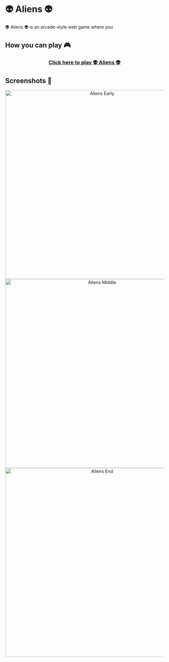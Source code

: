 <h1>👽 Aliens 👽</h1>

<p>
👽 Aliens 👽 is an arcade-style web game where you
</p>

<h2>How you can play 🎮 </h2>

<div align="center">
  <h3>
    <a href="https://danielnakhooda.com/games/Aliens/Aliens.html">
      Click here to play 👽 Aliens 👽
    </a>
  </h3>
</div>

<h2>Screenshots 📸</h2>

<p align="center">
  <img src="https://github.com/user-attachments/assets/7447afee-2652-4476-b2df-a37f11eb796c" alt="Aliens Early" width="600" />
  <img src="https://github.com/user-attachments/assets/dda9a125-8603-4da7-abec-8b40fad71a17" alt="Aliens Middle" width="600" />
  <img src="https://github.com/user-attachments/assets/7feddb4b-dc6c-4120-94f2-e864d74b4cba" alt="Aliens End" width="600" />
</p>
